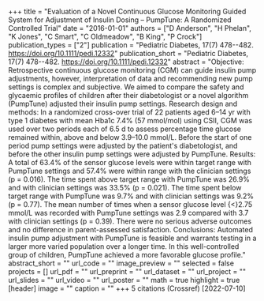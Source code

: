 +++
title = "Evaluation of a Novel Continuous Glucose Monitoring Guided System for Adjustment of Insulin Dosing – PumpTune: A Randomized Controlled Trial"
date = "2016-01-01"
authors = ["D Anderson", "H Phelan", "K Jones", "C Smart", "C Oldmeadow", "B King", "P Crock"]
publication_types = ["2"]
publication = "Pediatric Diabetes, 17(7) 478--482. https://doi.org/10.1111/pedi.12332"
publication_short = "Pediatric Diabetes, 17(7) 478--482. https://doi.org/10.1111/pedi.12332"
abstract = "Objective: Retrospective continuous glucose monitoring (CGM) can guide insulin pump adjustments, however, interpretation of data and recommending new pump settings is complex and subjective. We aimed to compare the safety and glycaemic profiles of children after their diabetologist or a novel algorithm (PumpTune) adjusted their insulin pump settings. Research design and methods: In a randomized cross-over trial of 22 patients aged 6–14 yr with type 1 diabetes with mean Hba1c 7.4% (57 mmol/mol) using CSII, CGM was used over two periods each of 6.5 d to assess percentage time glucose remained within, above and below 3.9–10.0 mmol/L. Before the start of one period pump settings were adjusted by the patient's diabetologist, and before the other insulin pump settings were adjusted by PumpTune. Results: A total of 63.4% of the sensor glucose levels were within target range with PumpTune settings and 57.4% were within range with the clinician settings (p = 0.016). The time spent above target range with PumpTune was 26.9% and with clinician settings was 33.5% (p = 0.021). The time spent below target range with PumpTune was 9.7% and with clinician settings was 9.2% (p = 0.77). The mean number of times when a sensor glucose level {$<$}2.75 mmol/L was recorded with PumpTune settings was 2.9 compared with 3.7 with clinician settings (p = 0.39). There were no serious adverse outcomes and no difference in parent-assessed satisfaction. Conclusions: Automated insulin pump adjustment with PumpTune is feasible and warrants testing in a larger more varied population over a longer time. In this well-controlled group of children, PumpTune achieved a more favorable glucose profile."
abstract_short = ""
url_code = ""
image_preview = ""
selected = false
projects = []
url_pdf = ""
url_preprint = ""
url_dataset = ""
url_project = ""
url_slides = ""
url_video = ""
url_poster = ""
math = true
highlight = true
[header]
image = ""
caption = ""
+++
5 citations (Crossref) [2022-07-10]
